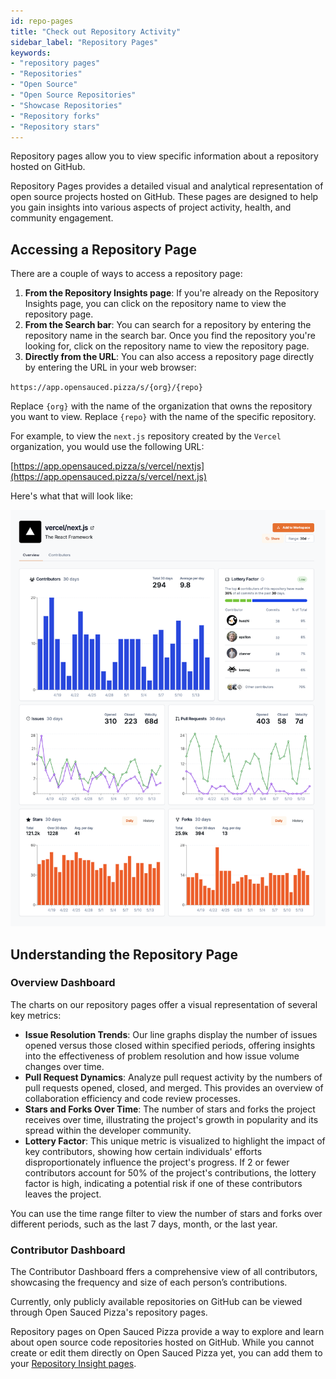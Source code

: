 ```yaml
---
id: repo-pages
title: "Check out Repository Activity"
sidebar_label: "Repository Pages"
keywords: 
- "repository pages" 
- "Repositories" 
- "Open Source" 
- "Open Source Repositories" 
- "Showcase Repositories" 
- "Repository forks" 
- "Repository stars" 
---
```


Repository pages allow you to view specific information about a repository hosted on GitHub.

Repository Pages provides a detailed visual and analytical representation of open source projects hosted on GitHub. These pages are designed to help you gain insights into various aspects of project activity, health, and community engagement.

## Accessing a Repository Page

There are a couple of ways to access a repository page:

1. **From the Repository Insights page**: If you're already on the Repository Insights page, you can click on the repository name to view the repository page.
2. **From the Search bar**: You can search for a repository by entering the repository name in the search bar. Once you find the repository you're looking for, click on the repository name to view the repository page.
2. **Directly from the URL**: You can also access a repository page directly by entering the URL in your web browser: 

`https://app.opensauced.pizza/s/{org}/{repo}`

Replace `{org}` with the name of the organization that owns the repository you want to view. Replace `{repo}` with the name of the specific repository.

For example, to view the `next.js` repository created by the `Vercel` organization, you would use the following URL:

[https://app.opensauced.pizza/s/vercel/nextjs](https://app.opensauced.pizza/s/vercel/next.js)

Here's what that will look like:

[![next.js repository page](../../static/img/vercel-repo-page.png)](https://app.opensauced.pizza/s/vercel/next.js) 

## Understanding the Repository Page

### Overview Dashboard

The charts on our repository pages offer a visual representation of several key metrics:

- **Issue Resolution Trends**: Our line graphs display the number of issues opened versus those closed within specified periods, offering insights into the effectiveness of problem resolution and how issue volume changes over time.
- **Pull Request Dynamics**: Analyze pull request activity by the numbers of pull requests opened, closed, and merged. This provides an overview of collaboration efficiency and code review processes.
- **Stars and Forks Over Time**: The number of stars and forks the project receives over time, illustrating the project's growth in popularity and its spread within the developer community.
- **Lottery Factor**: This unique metric is visualized to highlight the impact of key contributors, showing how certain individuals' efforts disproportionately influence the project's progress. If 2 or fewer contributors account for 50% of the project's contributions, the lottery factor is high, indicating a potential risk if one of these contributors leaves the project.

You can use the time range filter to view the number of stars and forks over different periods, such as the last 7 days, month, or the last year.

### Contributor Dashboard

The Contributor Dashboard ffers a comprehensive view of all contributors, showcasing the frequency and size of each person’s contributions. 

Currently, only publicly available repositories on GitHub can be viewed through Open Sauced Pizza's repository pages.

Repository pages on Open Sauced Pizza provide a way to explore and learn about open source code repositories hosted on GitHub. While you cannot create or edit them directly on Open Sauced Pizza yet, you can add them to your [Repository Insight pages](https://docs.opensauced.pizza/features/repo-insights/). 